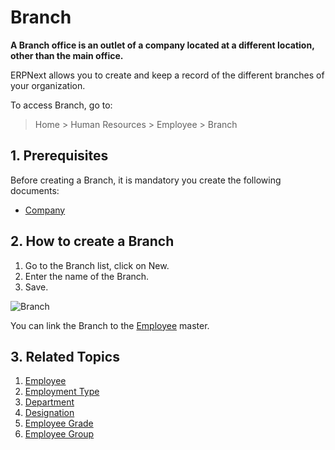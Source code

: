 <!-- add-breadcrumbs -->
# Branch

**A Branch office is an outlet of a company located at a different location, other than the main office.**


ERPNext allows you to create and keep a record of the different branches of your organization.

To access Branch, go to:

> Home > Human Resources > Employee > Branch

## 1. Prerequisites

Before creating a Branch, it is mandatory you create the following documents:

* [Company](/docs/user/manual/en/setting-up/company-setup)

## 2. How to create a Branch


1. Go to the Branch list, click on New.
2. Enter the name of the Branch.
3. Save.

<img class="screenshot" alt="Branch" src="{{docs_base_url}}/v12/assets/img/human-resources/branch.png">

You can link the Branch to the [Employee](/docs/user/manual/en/human-resources/employee) master.

## 3. Related Topics

1. [Employee](/docs/user/manual/en/human-resources/employee)
1. [Employment Type](/docs/user/manual/en/human-resources/employment-type)
1. [Department](/docs/user/manual/en/human-resources/department)
1. [Designation](/docs/user/manual/en/human-resources/designation)
1. [Employee Grade](/docs/user/manual/en/human-resources/employee-grade)
1. [Employee Group](/docs/user/manual/en/human-resources/employee-group)


